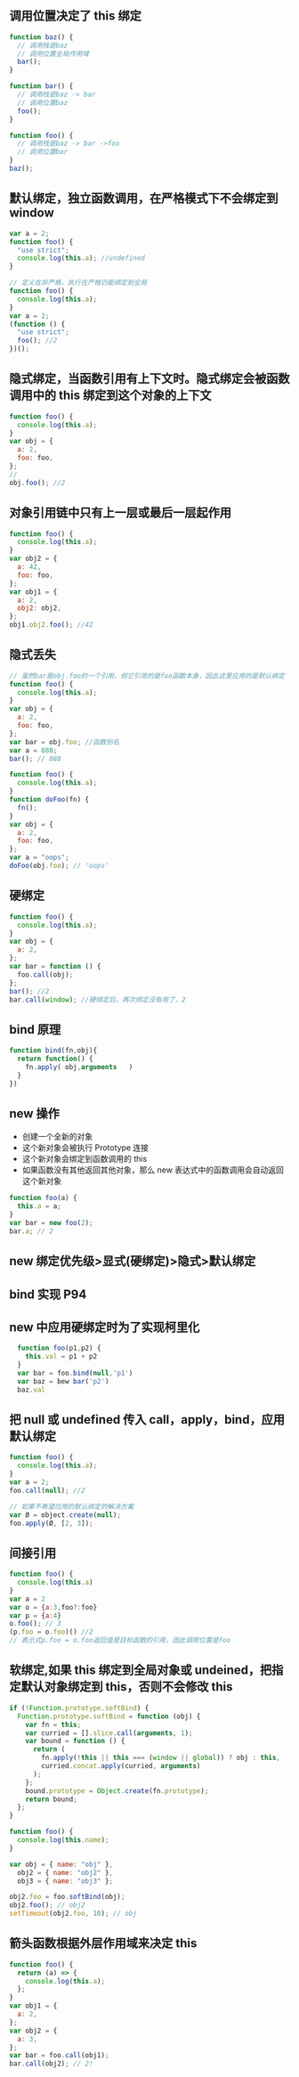 ## 调用位置决定了 this 绑定

```js
function baz() {
  // 调用栈是baz
  // 调用位置全局作用域
  bar();
}

function bar() {
  // 调用栈是baz -> bar
  // 调用位置baz
  foo();
}

function foo() {
  // 调用栈是baz -> bar ->foo
  // 调用位置bar
}
baz();
```

## 默认绑定，独立函数调用，在严格模式下不会绑定到 window

```js
var a = 2;
function foo() {
  "use strict";
  console.log(this.a); //undefined
}
```

```js
// 定义在非严格，执行在严格仍能绑定到全局
function foo() {
  console.log(this.a);
}
var a = 2;
(function () {
  "use strict";
  foo(); //2
})();
```

## 隐式绑定，当函数引用有上下文时。隐式绑定会被函数调用中的 this 绑定到这个对象的上下文

```js
function foo() {
  console.log(this.a);
}
var obj = {
  a: 2,
  foo: foo,
};
//
obj.foo(); //2
```

## 对象引用链中只有上一层或最后一层起作用

```js
function foo() {
  console.log(this.a);
}
var obj2 = {
  a: 42,
  foo: foo,
};
var obj1 = {
  a: 2,
  obj2: obj2,
};
obj1.obj2.foo(); //42
```

## 隐式丢失

```js
// 虽然bar是obj.foo的一个引用，但它引用的是foo函数本身，因此这里应用的是默认绑定
function foo() {
  console.log(this.a);
}
var obj = {
  a: 2,
  foo: foo,
};
var bar = obj.foo; //函数别名
var a = 888;
bar(); // 888
```

```js
function foo() {
  console.log(this.a);
}
function doFoo(fn) {
  fn();
}
var obj = {
  a: 2,
  foo: foo,
};
var a = "oops";
doFoo(obj.foo); // 'oops'
```

## 硬绑定

```js
function foo() {
  console.log(this.a);
}
var obj = {
  a: 2,
};
var bar = function () {
  foo.call(obj);
};
bar(); //2
bar.call(window); //硬绑定后，再次绑定没有用了，2
```

## bind 原理

```js
function bind(fn,obj){
  return function() {
    fn.apply( obj,arguments   )
  }
})
```

## new 操作

- 创建一个全新的对象
- 这个新对象会被执行 Prototype 连接
- 这个新对象会绑定到函数调用的 this
- 如果函数没有其他返回其他对象，那么 new 表达式中的函数调用会自动返回这个新对象

```js
function foo(a) {
  this.a = a;
}
var bar = new foo(2);
bar.a; // 2
```

## new 绑定优先级>显式(硬绑定)>隐式>默认绑定

## bind 实现 P94

## new 中应用硬绑定时为了实现柯里化

```js
  function foo(p1,p2) {
    this.val = p1 + p2
  }
  var bar = foo.bind(null,'p1')
  var baz = bew bar('p2')
  baz.val
```

## 把 null 或 undefined 传入 call，apply，bind，应用默认绑定

```js
function foo() {
  console.log(this.a);
}
var a = 2;
foo.call(null); //2

// 如果不希望应用的默认绑定的解决方案
var Ø = object.create(null);
foo.apply(Ø, [2, 3]);
```

## 间接引用

```js
function foo() {
  console.log(this.a)
}
var a = 2
var o = {a:3,foo?:foo}
var p = {a:4}
o.foo(); // 3
(p.foo = o.foo)() //2
// 表示式p.foo = o.foo返回值是目标函数的引用，因此调用位置是foo
```

## 软绑定,如果 this 绑定到全局对象或 undeined，把指定默认对象绑定到 this，否则不会修改 this

```js
if (!Function.prototype.softBind) {
  Function.prototype.softBind = function (obj) {
    var fn = this;
    var curried = [].slice.call(arguments, 1);
    var bound = function () {
      return (
        fn.apply(!this || this === (window || global)) ? obj : this,
        curried.concat.apply(curried, arguments)
      );
    };
    bound.prototype = Object.create(fn.prototype);
    return bound;
  };
}
```

```js
function foo() {
  console.log(this.name);
}

var obj = { name: "obj" },
  obj2 = { name: "obj2" },
  obj3 = { name: "obj3" };

obj2.foo = foo.softBind(obj);
obj2.foo(); // obj2
setTimeout(obj2.foo, 10); // obj
```

## 箭头函数根据外层作用域来决定 this

```js
function foo() {
  return (a) => {
    console.log(this.a);
  };
}
var obj1 = {
  a: 2,
};
var obj2 = {
  a: 3,
};
var bar = foo.call(obj1);
bar.call(obj2); // 2!
```
